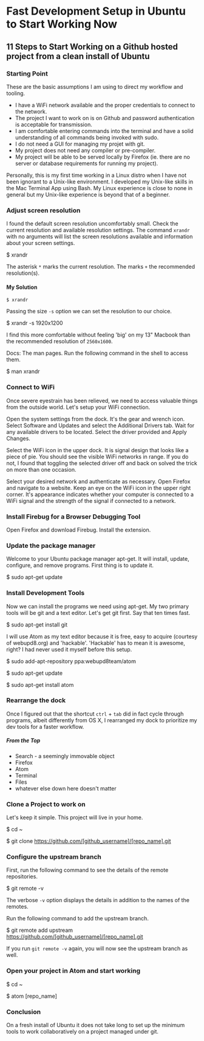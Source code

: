 Fast Development Setup in Ubuntu to Start Working Now
=====================================================

11 Steps to Start Working on a Github hosted project from a clean install of Ubuntu
-----------------------------------------------------------------------------------
### Starting Point

These are the basic assumptions I am using to direct my workflow and tooling.

+ I have a WiFi network available and the proper credentials to connect to the network.
+ The project I want to work on is on Github and password authentication is acceptable for transmission.
+ I am comfortable entering commands into the terminal and have a solid understanding of all commands being invoked with sudo.
+ I do not need a GUI for managing my projet with git.
+ My project does not need any compiler or pre-compiler.
+ My project will be able to be served locally by Firefox (ie. there are no server or database requirements for running my project).

Personally, this is my first time working in a Linux distro when I have not been ignorant to a Unix-like environment. I developed my Unix-like skills in the Mac Terminal App using Bash. My Linux experience is close to none in general but my Unix-like experience is beyond that of a beginner.

### Adjust screen resolution

I found the default screen resolution uncomfortably small. Check the current resolution and available resolution settings.  The command ```xrandr``` with no arguments will list the screen resolutions available and information about your screen settings.

  $ xrandr

The asterisk ```*``` marks the current resolution. The marks ```+``` the recommended resolution(s).


#### My Solution

	$ xrandr



Passing the size ```-s``` option we can set the resolution to our choice.

  $ xrandr -s 1920x1200

I find this more comfortable without feeling 'big' on my 13" Macbook than the recommended resolution of ```2560x1600```.

Docs: The man pages. Run the following command in the shell to access them.

  $ man xrandr

### Connect to WiFi

Once severe eyestrain has been relieved, we need to access valuable things from the outside world. Let's setup your WiFi connection.

Open the system settings from the dock. It's the gear and wrench icon. Select Software and Updates and select the Additional Drivers tab. Wait for any available drivers to be located. Select the driver provided and Apply Changes.

Select the WiFi icon in the upper dock. It is signal design that looks like a piece of pie. You should see the visible WiFi networks in range. If you do not, I found that toggling the selected driver off and back on solved the trick on more than one occasion.

Select your desired network and authenticate as necessary. Open Firefox and navigate to a website. Keep an eye on the WiFi icon in the upper right corner. It's appearance indicates whether your computer is connected to a WiFi signal and the strength of the signal if connected to a network.

### Install Firebug for a Browser Debugging Tool

Open Firefox and download Firebug.
Install the extension.

### Update the package manager

Welcome to your Ubuntu package manager apt-get. It will install, update, configure, and remove programs. First thing is to update it.

  $ sudo apt-get update

### Install Development Tools  

Now we can install the programs we need using apt-get. My two primary tools will be git and a text editor. Let's get git first. Say that ten times fast.

  $ sudo apt-get install git

I will use Atom as my text editor because it is free, easy to acquire (courtesy of webupd8.org) and 'hackable'. 'Hackable' has to mean it is awesome, right? I had never used it myself before this setup.

  $ sudo add-apt-repository ppa:webupd8team/atom

  $ sudo apt-get update

  $ sudo apt-get install atom

### Rearrange the dock

Once I figured out that the shortcut ```ctrl``` + ```tab``` did in fact cycle through programs, albeit differently from OS X, I rearranged my dock to prioritize my dev tools for a faster workflow.

##### From the Top
- Search - a seemingly immovable object
- Firefox
- Atom
- Terminal
- Files
- whatever else down here doesn't matter

### Clone a Project to work on

Let's keep it simple. This project will live in your home.

  $ cd ~

  $ git clone https://github.com/[github_username]/[repo_name].git

### Configure the upstream branch

First, run the following command to see the details of the remote repositories.

  $ git remote -v

The verbose ```-v``` option displays the details in addition to the names of the remotes.

Run the following command to add the upstream branch.

  $ git remote add upstream https://github.com/[github_username]/[repo_name].git

If you run ```git remote -v``` again, you will now see the upstream branch as well.

### Open your project in Atom and start working

  $ cd ~

  $ atom [repo_name]

### Conclusion

On a fresh install of Ubuntu it does not take long to set up the minimum tools to work collaboratively on a project managed under git.
